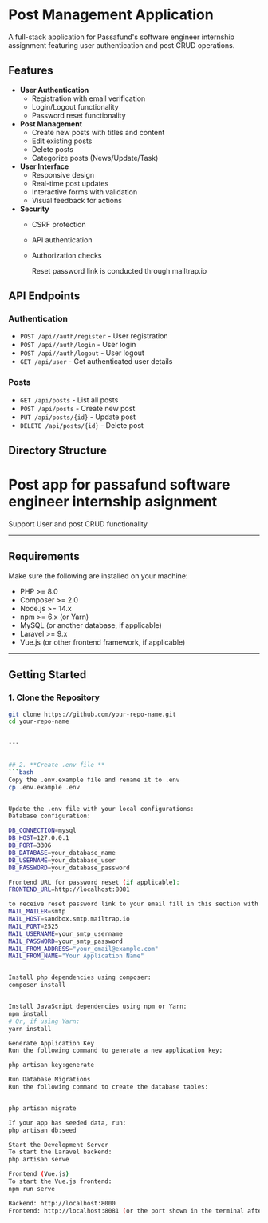 # Post Management Application

A full-stack application for Passafund's software engineer internship assignment featuring user authentication and post CRUD operations.

## Features

- **User Authentication**
  - Registration with email verification
  - Login/Logout functionality
  - Password reset functionality
- **Post Management**
  - Create new posts with titles and content
  - Edit existing posts
  - Delete posts
  - Categorize posts (News/Update/Task)
- **User Interface**
  - Responsive design
  - Real-time post updates
  - Interactive forms with validation
  - Visual feedback for actions
- **Security**
  - CSRF protection
  - API authentication
  - Authorization checks
 
    Reset password link is conducted through mailtrap.io

## API Endpoints

### Authentication
- `POST /api//auth/register` - User registration
- `POST /api//auth/login` - User login
- `POST /api//auth/logout` - User logout
- `GET /api/user` - Get authenticated user details

### Posts
- `GET /api/posts` - List all posts
- `POST /api/posts` - Create new post
- `PUT /api/posts/{id}` - Update post
- `DELETE /api/posts/{id}` - Delete post

## Directory Structure

# Post app for passafund software engineer internship asignment

Support User and post CRUD functionality

---

## **Requirements**
Make sure the following are installed on your machine:
- PHP >= 8.0
- Composer >= 2.0
- Node.js >= 14.x
- npm >= 6.x (or Yarn)
- MySQL (or another database, if applicable)
- Laravel >= 9.x
- Vue.js (or other frontend framework, if applicable)

---

## **Getting Started**

### 1. **Clone the Repository**
```bash
git clone https://github.com/your-repo-name.git
cd your-repo-name


---

 
## 2. **Create .env file **
```bash
Copy the .env.example file and rename it to .env
cp .env.example .env


Update the .env file with your local configurations:
Database configuration:

DB_CONNECTION=mysql
DB_HOST=127.0.0.1
DB_PORT=3306
DB_DATABASE=your_database_name
DB_USERNAME=your_database_user
DB_PASSWORD=your_database_password

Frontend URL for password reset (if applicable):
FRONTEND_URL=http://localhost:8081

to receive reset password link to your email fill in this section with your credentials on mailtrap.io
MAIL_MAILER=smtp
MAIL_HOST=sandbox.smtp.mailtrap.io
MAIL_PORT=2525
MAIL_USERNAME=your_smtp_username
MAIL_PASSWORD=your_smtp_password
MAIL_FROM_ADDRESS="your_email@example.com"
MAIL_FROM_NAME="Your Application Name"


Install php dependencies using composer: 
composer install


Install JavaScript dependencies using npm or Yarn:
npm install
# Or, if using Yarn:
yarn install

Generate Application Key
Run the following command to generate a new application key:

php artisan key:generate

Run Database Migrations
Run the following command to create the database tables:


php artisan migrate

If your app has seeded data, run:
php artisan db:seed

Start the Development Server
To start the Laravel backend:
php artisan serve

Frontend (Vue.js)
To start the Vue.js frontend:
npm run serve

Backend: http://localhost:8000
Frontend: http://localhost:8081 (or the port shown in the terminal after running npm run serve)
